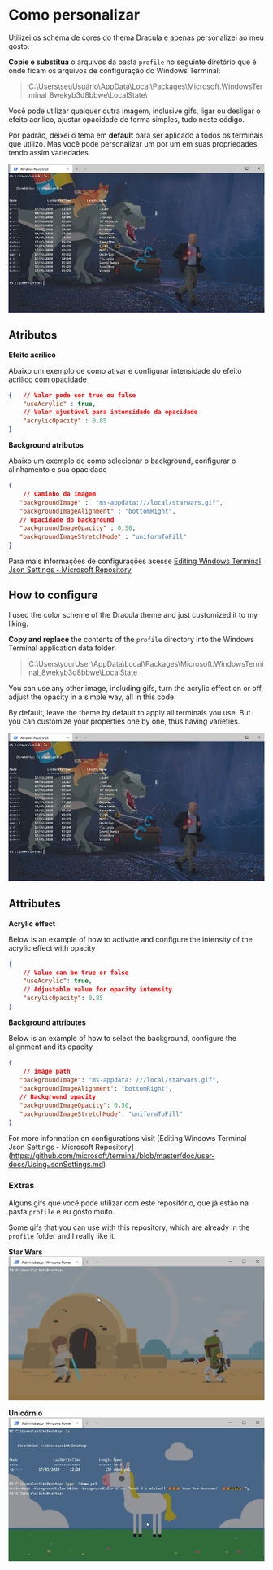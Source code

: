 # Como personalizar

Utilizei os schema de cores do thema Dracula e apenas personalizei ao meu gosto.

**Copie e substitua** o arquivos da pasta `profile` no seguinte diretório que é onde ficam os arquivos de configuração do Windows Terminal:
>
>C:\Users\seuUsuário\AppData\Local\Packages\Microsoft.WindowsTerminal_8wekyb3d8bbwe\LocalState\
>
Você pode utilizar qualquer outra imagem, inclusive gifs, ligar ou desligar o efeito acrilico, ajustar opacidade de forma simples, tudo neste código.

Por padrão, deixei o tema em **default** para ser aplicado a todos os terminais que utilizo. Mas você pode personalizar um por um em suas propriedades, tendo assim variedades

![demo image](demo.png)

## Atributos

**Efeito acrilico**

Abaixo um exemplo de como ativar e configurar intensidade do efeito acrilico com opacidade
```json
{   // Valor pode ser true ou false
    "useAcrylic" : true,
    // Valor ajustável para intensidade da opacidade
    "acrylicOpacity" : 0.85
}
```
**Background atributos**

Abaixo um exemplo de como selecionar o background, configurar o alinhamento e sua opacidade
```json
{
    // Caminho da imagem
   "backgroundImage" :  "ms-appdata:///local/starwars.gif",  
   "backgroundImageAlignment" : "bottomRight",
   // Opacidade do background
   "backgroundImageOpacity" : 0.50,
   "backgroundImageStretchMode" : "uniformToFill"
}
```
Para mais informações de configurações acesse 
[Editing Windows Terminal Json Settings - Microsoft Repository](https://github.com/microsoft/terminal/blob/master/doc/user-docs/UsingJsonSettings.md)
## How to configure

I used the color scheme of the Dracula theme and just customized it to my liking.

**Copy and replace** the contents of the `profile` directory into the Windows
Terminal application data folder.
>
>C:\Users\yourUser\AppData\Local\Packages\Microsoft.WindowsTerminal_8wekyb3d8bbwe\LocalState
>

You can use any other image, including gifs, turn the acrylic effect on or off, adjust the opacity in a simple way, all in this code.

By default, leave the theme by default to apply all terminals you use. But you can customize your properties one by one, thus having varieties.

![demo image](demo.png)


## Attributes

**Acrylic effect**

Below is an example of how to activate and configure the intensity of the acrylic effect with opacity
```json
{
    // Value can be true or false
    "useAcrylic": true,
    // Adjustable value for opacity intensity
    "acrylicOpacity": 0.85
}
```
**Background attributes**

Below is an example of how to select the background, configure the alignment and its opacity
``` json
{
    // image path
   "backgroundImage": "ms-appdata: ///local/starwars.gif",
   "backgroundImageAlignment": "bottomRight",
   // Background opacity
   "backgroundImageOpacity": 0.50,
   "backgroundImageStretchMode": "uniformToFill"
}
```
For more information on configurations visit
[Editing Windows Terminal Json Settings - Microsoft Repository] (https://github.com/microsoft/terminal/blob/master/doc/user-docs/UsingJsonSettings.md)

### Extras

Alguns gifs que você pode utilizar com este repositório, que já estão na pasta `profile` e eu gosto muito.

Some gifs that you can use with this repository, which are already in the `profile` folder and I really like it.

**Star Wars**
![demo](demo1.gif)

**Unicórnio**
![demo](demo2.gif)
